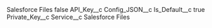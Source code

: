 <?xml version="1.0" encoding="UTF-8"?>
<CustomMetadata xmlns="http://soap.sforce.com/2006/04/metadata" xmlns:xsi="http://www.w3.org/2001/XMLSchema-instance" xmlns:xsd="http://www.w3.org/2001/XMLSchema">
    <label>Salesforce Files</label>
    <protected>false</protected>
    <values>
        <field>API_Key__c</field>
        <value xsi:nil="true"/>
    </values>
    <values>
        <field>Config_JSON__c</field>
        <value xsi:nil="true"/>
    </values>
    <values>
        <field>Is_Default__c</field>
        <value xsi:type="xsd:boolean">true</value>
    </values>
    <values>
        <field>Private_Key__c</field>
        <value xsi:nil="true"/>
    </values>
    <values>
        <field>Service__c</field>
        <value xsi:type="xsd:string">Salesforce Files</value>
    </values>
</CustomMetadata>
